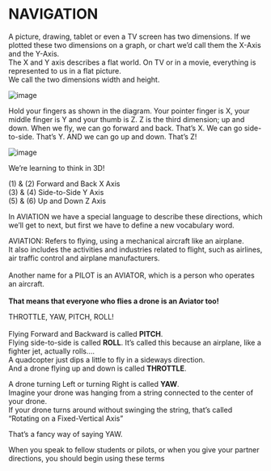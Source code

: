 # NAVIGATION

A picture, drawing, tablet or even a TV screen has two dimensions. If we plotted these two dimensions on a graph, or chart we’d call them the X-Axis and the Y-Axis. <br>
The X and Y axis describes a flat world. On TV or in a movie, everything is represented to us in a flat picture.  <br>
We call the two dimensions width and height. <br>

![image](https://github.com/ions29/cpp-reading-material/assets/127531384/af637141-d8e1-40ac-adc2-f9d7a96d82b5)


Hold your fingers as shown in the diagram. Your pointer finger is X, your middle finger is Y and your thumb is Z. Z is the third dimension; up and down. When we fly, we can go forward and back. That’s X. We can go side-to-side. That’s Y. AND we can go up and down. That’s Z!





![image](https://github.com/ions29/cpp-reading-material/assets/127531384/837c77eb-86e8-464d-9f6c-be151ae1f041)



We’re learning to think in 3D!<br>

(1) & (2)	Forward and Back	X Axis<br>
(3) & (4)	Side-to-Side	Y Axis<br>
(5) & (6)	Up and Down	Z Axis<br>
 
 
In AVIATION we have a special language to describe these directions, which we’ll get to next, but first we have to define a new vocabulary word.<br>

AVIATION: Refers to flying, using a mechanical aircraft like an airplane. <br>
It also includes the activities and industries related to flight, such as airlines, air traffic control and airplane manufacturers.<br><br>
Another name for a PILOT is an AVIATOR, which is a person who operates an aircraft. <br>
<br>**That means that everyone who flies a drone is an Aviator too!**

THROTTLE, YAW, PITCH, ROLL!<br>
<br>
Flying Forward and Backward is called **PITCH**.
<br>
Flying side-to-side is called **ROLL**. It’s called this because an airplane, like a fighter jet, actually rolls…. 
<br>
A quadcopter just dips a little to fly in a sideways direction. 
<br>
And a drone flying up and down is called **THROTTLE**.

A drone turning Left or turning Right is called **YAW**. 
<br>Imagine your drone was hanging from a string connected to the center of your drone. <br>
If your drone turns around without swinging the string, that’s called “Rotating on a Fixed-Vertical Axis”<br>

That’s a fancy way of saying YAW.

When you speak to fellow students or pilots, or when you give your partner directions, you should begin using these terms
